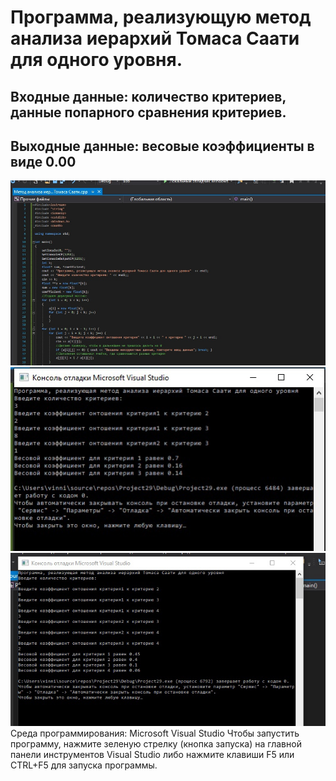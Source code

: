 # Программа, реализующую метод анализа иерархий Томаса Саати для одного уровня.
Входные данные: количество критериев, данные попарного сравнения критериев.
-------------------
Выходные данные: весовые коэффициенты в виде 0.00
-------------------
![Изображение alt](https://github.com/daryagent/labprogramm/raw/main/17.jpg)
![Изображение alt](https://github.com/daryagent/labprogramm/raw/main/15.jpg)
![Изображение alt](https://github.com/daryagent/labprogramm/raw/main/16.jpg)
Среда программирования: Microsoft Visual Studio Чтобы запустить программу, нажмите зеленую стрелку (кнопка запуска) на главной панели инструментов Visual Studio либо нажмите клавиши F5 или CTRL+F5 для запуска программы.
